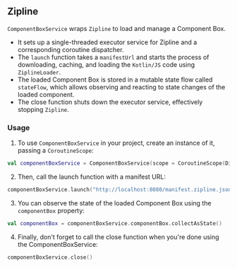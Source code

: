 ## Zipline

`ComponentBoxService` wraps `Zipline` to load and manage a Component Box.

- It sets up a single-threaded executor service for Zipline and a corresponding coroutine
  dispatcher.
- The `launch` function takes a `manifestUrl` and starts the process of downloading, caching, and
  loading the `Kotlin/JS` code using `ZiplineLoader`.
- The loaded Component Box is stored in a mutable state flow called `stateFlow`, which allows
  observing and reacting to state changes of the loaded component.
- The close function shuts down the executor service, effectively stopping `Zipline`.

### Usage

1. To use `ComponentBoxService` in your project, create an instance of it, passing
   a `CoroutineScope`:

```kotlin
val componentBoxService = ComponentBoxService(scope = CoroutineScope(Dispatchers.Main))
```

2. Then, call the launch function with a manifest URL:

```kotlin
componentBoxService.launch("http://localhost:8080/manifest.zipline.json")
```

3. You can observe the state of the loaded Component Box using the `componentBox` property:

```kotlin
val componentBox = componentBoxService.componentBox.collectAsState()
```

4. Finally, don't forget to call the close function when you're done using the ComponentBoxService:

```kotlin
componentBoxService.close()
```